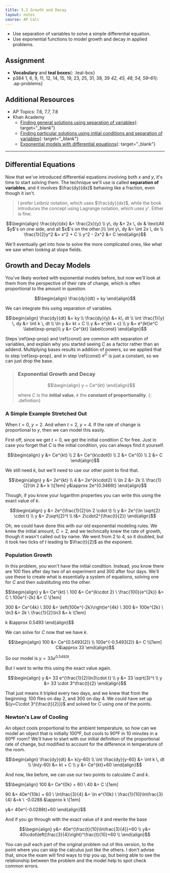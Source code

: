```yaml
---
title: 5.2 Growth and Decay
layout: notes
course: AP Calc
---
```


- Use separation of variables to solve a simple differential equation.
- Use exponential functions to model growth and decay in applied problems.

## Assignment

- **Vocabulary** and **teal boxes**{: .teal-box}
- p384 1, 6, 9, 11, 12, 14, 15, 19, 23, 25, 31, 38, 39 *42, 45, 48, 54, 59–61*{: .ap-problems}

## Additional Resources

- AP Topics: 7.6, 7.7, 7.8
- Khan Academy
  - [Finding general solutions using separation of variables](https://www.khanacademy.org/math/ap-calculus-ab/ab-differential-equations-new/ab-7-6/v/separable-differential-equations-introduction){: target="_blank"}
  - [Finding particular solutions using initial conditions and separation of variables](https://www.khanacademy.org/math/ap-calculus-ab/ab-differential-equations-new/ab-7-7/v/finding-constant-of-integration-rational){: target="_blank"}
  - [Exponential models with differential equations](https://www.khanacademy.org/math/ap-calculus-ab/ab-differential-equations-new/ab-7-8/v/modeling-population-with-simple-differential-equation){: target="_blank"}

---

## Differential Equations

Now that we've introduced differential equations involving both $x$ and $y$, it's time to start solving them. The technique we'll use is called **separation of variables**, and it involves $\frac{dy}{dx}$ behaving like a fraction, even though it isn't.

> I prefer Leibniz notation, which uses $\frac{dy}{dx}$, while the book introduces the concept using Lagrange notation, which uses $y'$. Either is fine.

$$\begin{align}
\frac{dy}{dx} &= \frac{2x}{y} \\
y\, dy &= 2x \, dx & \text{All $y$'s on one side, and all $x$'s on the other.}\\
\int y\, dy &= \int 2x \, dx \\
\frac{1}{2}y^2 &= x^2 + C \\
y^2 - 2x^2 &= C
\end{align}$$

We'll eventually get into how to solve the more complicated ones, like what we saw when looking at slope fields.

## Growth and Decay Models

You've likely worked with exponential models before, but now we'll look at them from the perspective of their rate of change, which is often proportional to the amount in question.

$$\begin{align}
\frac{dy}{dt} = ky
\end{align}$$

We can integrate this using separation of variables.

$$\begin{align}
\frac{dy}{dt} &= ky \\
\frac{dy}{y} &= k\, dt \\
\int \frac{1}{y} \, dy &= \int k \, dt \\
\ln y &= kt + C \\
y &= e^{kt + c} \\
y &= e^{kt}e^C \label{exp-prop}\\
y &= Ce^{kt} \label{const}
\end{align}$$

Steps \ref{exp-prop} and \ref{const} are common with separation of variables, and explain why you started seeing $C$ as a factor rather than an addend. Multiplying bases results in addition of powers, so we applied that to step \ref{exp-prop}, and in step \ref{const} $e^C$ is just a constant, so we can just drop the base.

> ### Exponential Growth and Decay
>
> $$\begin{align}
> y = Ce^{kt}
> \end{align}$$
>
> where $C$ is the **initial value**, $k$ the **constant of proportionality**.
{: .definition}

### A Simple Example Stretched Out

When $t=0$, $y=2$. And when $t=2$, $y=4$. If the rate of change is proportional to $y$, then we can model this easily.

First off, since we get $t=0$, we get the initial condition $C$ for free. Just in case you forget that $C$ is the initial condition, you can always find it yourself.

$$\begin{align}
y &= Ce^{kt} \\
2 &= Ce^{k\cdot0} \\
2 &= Ce^{0} \\
2 &= C
\end{align}$$

We still need $k$, but we'll need to use our other point to find that.

$$\begin{align}
y &= 2e^{kt} \\
4 &= 2e^{k\cdot2} \\
\ln 2 &= 2k \\
\frac{1}{2}\ln 2 &= k \\[1em]
y&\approx 2e^{0.3466t}
\end{align}$$

Though, if you know your logarithm properties you can write this using the exact value of $k$.

$$\begin{align}
y &= 2e^{\frac{1}{2}\ln 2 \cdot t} \\
y &= 2e^{\ln \sqrt{2} \cdot t} \\
y &= 2\sqrt{2}^t \\
t&= 2\cdot2^{\frac{t}{2}}
\end{align}$$

Oh, we could have done this with our old exponential modeling rules. We knew the initial amount, $C=2$, and we technically knew the rate of growth, though it wasn't called out by name. We went from $2$ to $4$, so it doubled, but it took two ticks of $t$ leading to $\frac{t}{2}$ as the exponent.

### Population Growth

In this problem, you won't have the initial condition. Instead, you know there are 100 flies after day two of an experiment and 300 after four days. We'll use these to create what is essentially a system of equations, solving one for $C$ and then substituting into the other.

$$\begin{align}
y &= Ce^{kt} \\
100 &= Ce^{k\cdot 2} \\
\frac{100}{e^{2k}} &= C \\
100e^{-2k} &= C \\[1em]

300 &= Ce^{4k} \\
300 &= \left(100e^{-2k}\right)e^{4k} \\
300 &= 100e^{2k} \\
\ln3 &= 2k \\
\frac{1}{2}\ln3 &= k \\[1em]

k &\approx 0.5493
\end{align}$$

We can solve for $C$ now that we have $k$.

$$\begin{align}
100 &= Ce^{0.5493(2)} \\
100e^{-0.5493(2)} &= C \\[1em]
C&\approx 33
\end{align}$$

So our model is $y=33e^{0.5493t}$.

But I want to write this using the exact value again.

$$\begin{align}
y &= 33 e^{\frac{1}{2}\ln3\cdot t} \\
y &= 33 \sqrt{3}^t \\
y &= 33 \cdot 3^\frac{t}{2}
\end{align}$$

That just means it tripled every two days, and we knew that from the beginning: 100 flies on day 2, and 300 on day 4. We could have set up ${y=C\cdot 3^{\frac{t}{2}}}$ and solved for $C$ using one of the points.

### Newton's Law of Cooling

An object cools proportional to the ambient temperature, so how can we model an object that is initially 100ºF, but cools to 90ºF in 10 minutes in a 60ºF room? We'll have to start with our initial definition of the proportional rate of change, but modified to account for the difference in temperature of the room.

$$\begin{align}
\frac{dy}{dt} &= k(y-60) \\
\int \frac{dy}{y-60} &= \int k \, dt \\
\ln(y-60) &= kt + C \\
y &= Ce^{kt}+60
\end{align}$$

And now, like before, we can use our two points to calculate $C$ and $k$.

$$\begin{align}
100 &= Ce^{0k} + 60 \\
40 &= C \\[1em]

90 &= 40e^{10k} + 60 \\
\ln\frac{3}{4} &= \ln e^{10k} \\
\frac{1}{10}\ln\frac{3}{4} &=k \\
-0.0288 &\approx k \\[1em]

y&= 40e^{-0.0288t}+60
\end{align}$$

And if you go through with the exact value of $k$ and rewrite the base

$$\begin{align}
y&= 40e^{\frac{t}{10}\ln\frac{3}{4}}+60 \\
y&= 40\cdot\left(\frac{3}{4}\right)^\frac{t}{10}+60 \\
\end{align}$$

You can pull each part of the original problem out of this version, to the point where you can skip the calculus just like the others. I don't advise that, since the exam will find ways to trip you up, but being able to see the relationship between the problem and the model help to spot check common errors.
